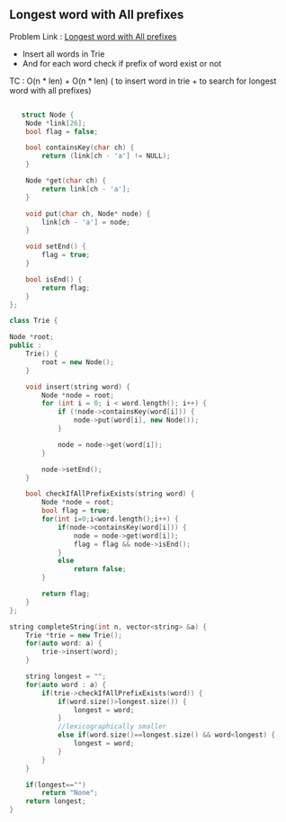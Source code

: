 ## Longest word with All prefixes

Problem Link : [Longest word with All prefixes](https://bit.ly/3n3kedU)
- Insert all words in Trie
- And for each word check if prefix of word exist or not

TC : O(n * len) + O(n * len) ( to insert word in trie + to search for longest word with all prefixes)
```c++

   struct Node {
    Node *link[26];
    bool flag = false;

    bool containsKey(char ch) {
        return (link[ch - 'a'] != NULL);
    }

    Node *get(char ch) {
        return link[ch - 'a'];
    }

    void put(char ch, Node* node) {
        link[ch - 'a'] = node;
    }

    void setEnd() {
        flag = true;
    }

    bool isEnd() {
        return flag;
    }
};

class Trie {

Node *root;
public :
    Trie() {
        root = new Node();
    }

    void insert(string word) {
        Node *node = root;
        for (int i = 0; i < word.length(); i++) {
            if (!node->containsKey(word[i])) {
                node->put(word[i], new Node());
            }

            node = node->get(word[i]);
        }

        node->setEnd();
    }

    bool checkIfAllPrefixExists(string word) {
        Node *node = root;
        bool flag = true;
        for(int i=0;i<word.length();i++) {
            if(node->containsKey(word[i])) {
                node = node->get(word[i]);
                flag = flag && node->isEnd();
            }
            else
                return false;
        }

        return flag;
    }
};

string completeString(int n, vector<string> &a) {
    Trie *trie = new Trie();
    for(auto word: a) {
        trie->insert(word);
    }

    string longest = "";
    for(auto word : a) {
        if(trie->checkIfAllPrefixExists(word)) {
            if(word.size()>longest.size()) {
                longest = word;
            }
            //lexicographically smaller
            else if(word.size()==longest.size() && word<longest) {
                longest = word;
            }
        }
    }

    if(longest=="") 
        return "None";
    return longest;
}
```
